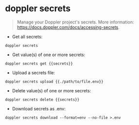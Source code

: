 # doppler secrets

> Manage your Doppler project's secrets.
> More information: <https://docs.doppler.com/docs/accessing-secrets>.

- Get all secrets:

`doppler secrets`

- Get value(s) of one or more secrets:

`doppler secrets get {{secrets}}`

- Upload a secrets file:

`doppler secrets upload {{./path/to/file.env}}`

- Delete value(s) of one or more secrets:

`doppler secrets delete {{secrets}}`

- Download secrets as .env:

`doppler secrets download --format=env --no-file >.env`
